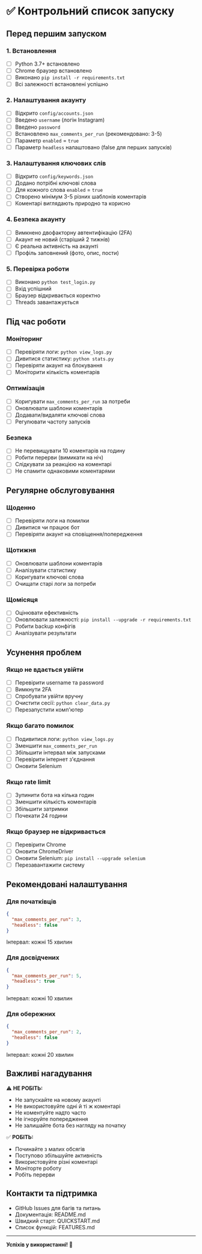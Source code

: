 # ✅ Контрольний список запуску

## Перед першим запуском

### 1. Встановлення
- [ ] Python 3.7+ встановлено
- [ ] Chrome браузер встановлено
- [ ] Виконано `pip install -r requirements.txt`
- [ ] Всі залежності встановлені успішно

### 2. Налаштування акаунту
- [ ] Відкрито `config/accounts.json`
- [ ] Введено `username` (логін Instagram)
- [ ] Введено `password`
- [ ] Встановлено `max_comments_per_run` (рекомендовано: 3-5)
- [ ] Параметр `enabled` = `true`
- [ ] Параметр `headless` налаштовано (false для перших запусків)

### 3. Налаштування ключових слів
- [ ] Відкрито `config/keywords.json`
- [ ] Додано потрібні ключові слова
- [ ] Для кожного слова `enabled` = `true`
- [ ] Створено мінімум 3-5 різних шаблонів коментарів
- [ ] Коментарі виглядають природно та корисно

### 4. Безпека акаунту
- [ ] Вимкнено двофакторну автентифікацію (2FA)
- [ ] Акаунт не новий (старіший 2 тижнів)
- [ ] Є реальна активність на акаунті
- [ ] Профіль заповнений (фото, опис, пости)

### 5. Перевірка роботи
- [ ] Виконано `python test_login.py`
- [ ] Вхід успішний
- [ ] Браузер відкривається коректно
- [ ] Threads завантажується

## Під час роботи

### Моніторинг
- [ ] Перевіряти логи: `python view_logs.py`
- [ ] Дивитися статистику: `python stats.py`
- [ ] Перевіряти акаунт на блокування
- [ ] Моніторити кількість коментарів

### Оптимізація
- [ ] Коригувати `max_comments_per_run` за потреби
- [ ] Оновлювати шаблони коментарів
- [ ] Додавати/видаляти ключові слова
- [ ] Регулювати частоту запусків

### Безпека
- [ ] Не перевищувати 10 коментарів на годину
- [ ] Робити перерви (вимикати на ніч)
- [ ] Слідкувати за реакцією на коментарі
- [ ] Не спамити однаковими коментарями

## Регулярне обслуговування

### Щоденно
- [ ] Перевіряти логи на помилки
- [ ] Дивитися чи працює бот
- [ ] Перевіряти акаунт на сповіщення/попередження

### Щотижня
- [ ] Оновлювати шаблони коментарів
- [ ] Аналізувати статистику
- [ ] Коригувати ключові слова
- [ ] Очищати старі логи за потреби

### Щомісяця
- [ ] Оцінювати ефективність
- [ ] Оновлювати залежності: `pip install --upgrade -r requirements.txt`
- [ ] Робити backup конфігів
- [ ] Аналізувати результати

## Усунення проблем

### Якщо не вдається увійти
- [ ] Перевірити username та password
- [ ] Вимкнути 2FA
- [ ] Спробувати увійти вручну
- [ ] Очистити сесії: `python clear_data.py`
- [ ] Перезапустити комп'ютер

### Якщо багато помилок
- [ ] Подивитися логи: `python view_logs.py`
- [ ] Зменшити `max_comments_per_run`
- [ ] Збільшити інтервал між запусками
- [ ] Перевірити інтернет з'єднання
- [ ] Оновити Selenium

### Якщо rate limit
- [ ] Зупинити бота на кілька годин
- [ ] Зменшити кількість коментарів
- [ ] Збільшити затримки
- [ ] Почекати 24 години

### Якщо браузер не відкривається
- [ ] Перевірити Chrome
- [ ] Оновити ChromeDriver
- [ ] Оновити Selenium: `pip install --upgrade selenium`
- [ ] Перезавантажити систему

## Рекомендовані налаштування

### Для початківців
```json
{
  "max_comments_per_run": 3,
  "headless": false
}
```
Інтервал: кожні 15 хвилин

### Для досвідчених
```json
{
  "max_comments_per_run": 5,
  "headless": true
}
```
Інтервал: кожні 10 хвилин

### Для обережних
```json
{
  "max_comments_per_run": 2,
  "headless": false
}
```
Інтервал: кожні 20 хвилин

## Важливі нагадування

⚠️ **НЕ РОБІТЬ:**
- Не запускайте на новому акаунті
- Не використовуйте одні й ті ж коментарі
- Не коментуйте надто часто
- Не ігноруйте попередження
- Не залишайте бота без нагляду на початку

✅ **РОБІТЬ:**
- Починайте з малих обсягів
- Поступово збільшуйте активність
- Використовуйте різні коментарі
- Моніторте роботу
- Робіть перерви

## Контакти та підтримка

- GitHub Issues для багів та питань
- Документація: README.md
- Швидкий старт: QUICKSTART.md
- Список функцій: FEATURES.md

---

**Успіхів у використанні! 🚀**
